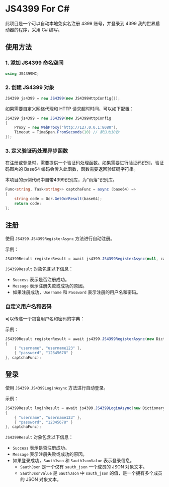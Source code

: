 # JS4399 For C#

此项目是一个可以自动本地免实名注册 4399 账号，并登录到 4399 我的世界启动器的程序，采用 C# 编写。

## 使用方法

### 1. 添加 JS4399 命名空间

```csharp
using JS4399MC;
```

### 2. 创建 JS4399 对象

```csharp
JS4399 js4399 = new JS4399(new JS4399HttpConfig{});
```

如果需要自定义网络代理和 HTTP 请求超时时间，可以如下配置：

```csharp
JS4399 js4399 = new JS4399(new JS4399HttpConfig
{
    Proxy = new WebProxy("http://127.0.0.1:8080"),
    Timeout = TimeSpan.FromSeconds(10) // 默认为10秒
});
```

### 3. 定义验证码处理异步函数

在注册或登录时，需要提供一个验证码处理函数。如果需要进行验证码识别，验证码图片的 Base64 编码会传入此函数，函数需要返回验证码字符串。

本项目的示例代码中自带4399识别库，为“雨落”识别库。

```csharp
Func<string, Task<string>> captchaFunc = async (base64) =>
{
    string code = Ocr.GetOcrResult(base64);
    return code;
};
```

## 注册

使用 `JS4399.JS4399RegisterAsync` 方法进行自动注册。

示例：

```csharp
JS4399Result registerResult = await js4399.JS4399RegisterAsync(null, captchaFunc);
```

`JS4399Result` 对象包含以下信息：
- `Success` 表示是否注册成功。
- `Message` 表示注册失败或成功的原因。
- 如果注册成功，`Username` 和 `Password` 表示注册的用户名和密码。

### 自定义用户名和密码

可以传递一个包含用户名和密码的字典：

示例：

```csharp
JS4399Result registerResult = await js4399.JS4399RegisterAsync(new Dictionary<string, object>
{
    { "username", "username123" },
    { "password", "12345678" }
}, captchaFunc);
```

## 登录

使用 `JS4399.JS4399LoginAsync` 方法进行自动登录。

示例：

```csharp
JS4399Result loginResult = await js4399.JS4399LoginAsync(new Dictionary<string, object>
{
    { "username", "username123" },
    { "password", "12345678" }
}, captchaFunc);
```

`JS4399Result` 对象包含以下信息：
- `Success` 表示是否注册成功。
- `Message` 表示注册失败或成功的原因。
- 如果登录成功，`SauthJson` 和 `SauthJsonValue` 表示登录信息。
    - `SauthJson` 是一个仅有 `sauth_json` 一个成员的 JSON 对象文本。
    - `SauthJsonValue` 是 `SauthJson` 中 `sauth_json` 的值，是一个拥有多个成员的 JSON 对象文本。
